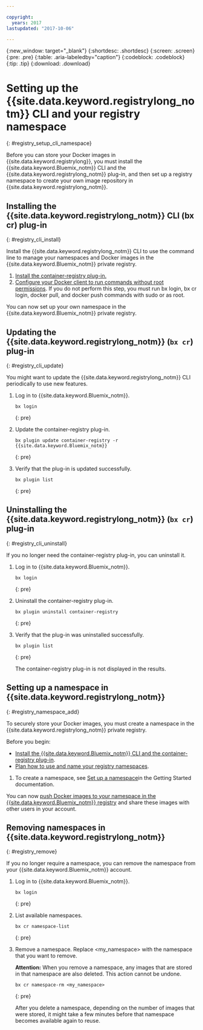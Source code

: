 ```yaml
---

copyright:
  years: 2017
lastupdated: "2017-10-06"

---
```


{:new_window: target="_blank"}
{:shortdesc: .shortdesc}
{:screen: .screen}
{:pre: .pre}
{:table: .aria-labeledby="caption"}
{:codeblock: .codeblock}
{:tip: .tip} 
{:download: .download}


# Setting up the {{site.data.keyword.registrylong_notm}} CLI and your registry namespace
{: #registry_setup_cli_namespace}

Before you can store your Docker images in {{site.data.keyword.registrylong}}, you must install the {{site.data.keyword.Bluemix_notm}} CLI and the {{site.data.keyword.registrylong_notm}} plug-in, and then set up a registry namespace to create your own image repository in {{site.data.keyword.registrylong_notm}}.

## Installing the {{site.data.keyword.registrylong_notm}} CLI (bx cr) plug-in
{: #registry_cli_install}

Install the {{site.data.keyword.registrylong_notm}} CLI to use the command line to manage your namespaces and Docker images in the {{site.data.keyword.Bluemix_notm}} private registry.

1.  [Install the container-registry plug-in.](index.html#registry_cli_install)
2.  [Configure your Docker client to run commands without root permissions](https://docs.docker.com/engine/installation/linux/linux-postinstall). If you do not perform this step, you must run bx login, bx cr login, docker pull, and docker push commands with sudo or as root.

You can now set up your own namespace in the {{site.data.keyword.Bluemix_notm}} private registry.

## Updating the {{site.data.keyword.registrylong_notm}} (`bx cr`) plug-in
{: #registry_cli_update}

You might want to update the {{site.data.keyword.registrylong_notm}} CLI periodically to use new features.

1.  Log in to {{site.data.keyword.Bluemix_notm}}.

    ```
    bx login
    ```
    {: pre}

2.  Update the container-registry plug-in.

    ```
    bx plugin update container-registry -r {{site.data.keyword.Bluemix_notm}}
    ```
    {: pre}

3.  Verify that the plug-in is updated successfully.

    ```
    bx plugin list
    ```
     {: pre}


## Uninstalling the {{site.data.keyword.registrylong_notm}} (`bx cr`) plug-in
{: #registry_cli_uninstall}

If you no longer need the container-registry plug-in, you can uninstall it.

1.  Log in to {{site.data.keyword.Bluemix_notm}}.

    ```
    bx login
    ```
     {: pre}

2.  Uninstall the container-registry plug-in.

    ```
    bx plugin uninstall container-registry
    ```
    {: pre}

3.  Verify that the plug-in was uninstalled successfully.

    ```
    bx plugin list
    ```
     {: pre}

    The container-registry plug-in is not displayed in the results.


## Setting up a namespace in {{site.data.keyword.registrylong_notm}}
{: #registry_namespace_add}

To securely store your Docker images, you must create a namespace in the {{site.data.keyword.registrylong_notm}} private registry.

Before you begin:

-   [Install the {{site.data.keyword.Bluemix_notm}} CLI and the container-registry plug-in](#registry_cli_install).
-   [Plan how to use and name your registry namespaces](registry_overview.html#registry_namespaces).

1.  To create a namespace, see [Set up a namespace](index.html#registry_namespace_add)in the Getting Started documentation.

You can now [push Docker images to your namespace in the {{site.data.keyword.Bluemix_notm}} registry](registry_images_.html#registry_images_pushing) and share these images with other users in your account.

## Removing namespaces in {{site.data.keyword.registrylong_notm}}
{: #registry_remove}

If you no longer require a namespace, you can remove the namespace from your {{site.data.keyword.Bluemix_notm}} account.

1.  Log in to {{site.data.keyword.Bluemix_notm}}.

    ```
    bx login
    ```
     {: pre}

2.  List available namespaces.

    ```
    bx cr namespace-list
    ```
    {: pre}

3.  Remove a namespace. Replace &lt;my_namespace&gt; with the namespace that you want to remove.

    **Attention:** When you remove a namespace, any images that are stored in that namespace are also deleted. This action cannot be undone.

    ```
    bx cr namespace-rm <my_namespace>
    ```
    {: pre}

    After you delete a namespace, depending on the number of images that were stored, it might take a few minutes before that namespace becomes available again to reuse.


